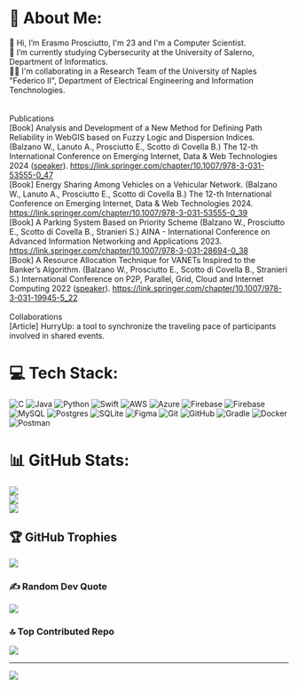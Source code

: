 # 💫 About Me:
👋 Hi, I’m Erasmo Prosciutto, I'm 23 and I'm a Computer Scientist.<br>👀 I’m currently studying Cybersecurity at the University of Salerno, Department of Informatics.<br>👨‍💻 I'm collaborating in a Research Team of the University of Naples "Federico II", Department of Electrical Engineering and Information Tenchnologies.<br><br><br>Publications<br>[Book] Analysis and Development of a New Method for Defining Path Reliability in WebGIS based on Fuzzy Logic and Dispersion Indices. (Balzano W., Lanuto A., Prosciutto E., Scotto di Covella B.) The 12-th International Conference on Emerging Internet, Data & Web Technologies 2024 (<ins>speaker</ins>). https://link.springer.com/chapter/10.1007/978-3-031-53555-0_47<br>[Book] Energy Sharing Among Vehicles on a Vehicular Network. (Balzano W., Lanuto A., Prosciutto E., Scotto di Covella B.) The 12-th International Conference on Emerging Internet, Data & Web Technologies 2024. https://link.springer.com/chapter/10.1007/978-3-031-53555-0_39<br>[Book] A Parking System Based on Priority Scheme (Balzano W., Prosciutto E., Scotto di Covella B., Stranieri S.)                                            AINA - International Conference on Advanced Information Networking and Applications 2023. https://link.springer.com/chapter/10.1007/978-3-031-28694-0_38 <br>[Book] A Resource Allocation Technique for VANETs Inspired to the Banker’s Algorithm. (Balzano W., Prosciutto E., Scotto di Covella B., Stranieri S.) International Conference on P2P, Parallel, Grid, Cloud and Internet Computing 2022 (<ins>speaker</ins>). https://link.springer.com/chapter/10.1007/978-3-031-19945-5_22<br><br>Collaborations<br>[Article] HurryUp: a tool to synchronize the traveling pace of participants involved in shared events.

# 💻 Tech Stack:
![C](https://img.shields.io/badge/c-%2300599C.svg?style=for-the-badge&logo=c&logoColor=white) ![Java](https://img.shields.io/badge/java-%23ED8B00.svg?style=for-the-badge&logo=openjdk&logoColor=white) ![Python](https://img.shields.io/badge/python-3670A0?style=for-the-badge&logo=python&logoColor=ffdd54) ![Swift](https://img.shields.io/badge/swift-F54A2A?style=for-the-badge&logo=swift&logoColor=white) ![AWS](https://img.shields.io/badge/AWS-%23FF9900.svg?style=for-the-badge&logo=amazon-aws&logoColor=white) ![Azure](https://img.shields.io/badge/azure-%230072C6.svg?style=for-the-badge&logo=microsoftazure&logoColor=white) ![Firebase](https://img.shields.io/badge/firebase-%23039BE5.svg?style=for-the-badge&logo=firebase) ![Firebase](https://img.shields.io/badge/firebase-a08021?style=for-the-badge&logo=firebase&logoColor=ffcd34) ![MySQL](https://img.shields.io/badge/mysql-4479A1.svg?style=for-the-badge&logo=mysql&logoColor=white) ![Postgres](https://img.shields.io/badge/postgres-%23316192.svg?style=for-the-badge&logo=postgresql&logoColor=white) ![SQLite](https://img.shields.io/badge/sqlite-%2307405e.svg?style=for-the-badge&logo=sqlite&logoColor=white) ![Figma](https://img.shields.io/badge/figma-%23F24E1E.svg?style=for-the-badge&logo=figma&logoColor=white) ![Git](https://img.shields.io/badge/git-%23F05033.svg?style=for-the-badge&logo=git&logoColor=white) ![GitHub](https://img.shields.io/badge/github-%23121011.svg?style=for-the-badge&logo=github&logoColor=white) ![Gradle](https://img.shields.io/badge/Gradle-02303A.svg?style=for-the-badge&logo=Gradle&logoColor=white) ![Docker](https://img.shields.io/badge/docker-%230db7ed.svg?style=for-the-badge&logo=docker&logoColor=white) ![Postman](https://img.shields.io/badge/Postman-FF6C37?style=for-the-badge&logo=postman&logoColor=white)
# 📊 GitHub Stats:
![](https://github-readme-stats.vercel.app/api?username=CS-Era&theme=dark&hide_border=false&include_all_commits=true&count_private=false)<br/>
![](https://github-readme-streak-stats.herokuapp.com/?user=CS-Era&theme=dark&hide_border=false)<br/>
![](https://github-readme-stats.vercel.app/api/top-langs/?username=CS-Era&theme=dark&hide_border=false&include_all_commits=true&count_private=false&layout=compact)

## 🏆 GitHub Trophies
![](https://github-profile-trophy.vercel.app/?username=CS-Era&theme=radical&no-frame=false&no-bg=false&margin-w=4)

### ✍️ Random Dev Quote
![](https://quotes-github-readme.vercel.app/api?type=vetical&theme=gruvbox)

### 🔝 Top Contributed Repo
![](https://github-contributor-stats.vercel.app/api?username=CS-Era&limit=5&theme=dark&combine_all_yearly_contributions=true)

---
[![](https://visitcount.itsvg.in/api?id=CS-Era&icon=0&color=0)](https://visitcount.itsvg.in)

<!-- Proudly created with GPRM ( https://gprm.itsvg.in ) -->
